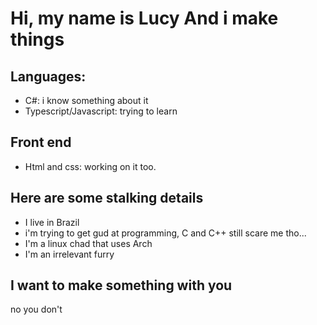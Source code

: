 # Hi, my name is Lucy And i make things

## Languages:
- C#: i know something about it
- Typescript/Javascript: trying to learn

## Front end
- Html and css: working on it too.

## Here are some stalking details
- I live in Brazil
- i'm trying to get gud at programming, C and C++ still scare me tho...
- I'm a linux chad that uses Arch
- I'm an irrelevant furry

## I want to make something with you
no you don't